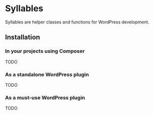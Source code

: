 # Syllables

Syllables are helper classes and functions for WordPress development.

## Installation

### In your projects using Composer

TODO

### As a standalone WordPress plugin

TODO

### As a must-use WordPress plugin

TODO